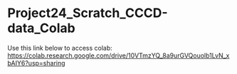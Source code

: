 # Project24_Scratch_CCCD-data_Colab
Use this link below to access colab:
https://colab.research.google.com/drive/10VTmzYQ_8a9urGVQouolb1LvN_xbAIY6?usp=sharing

